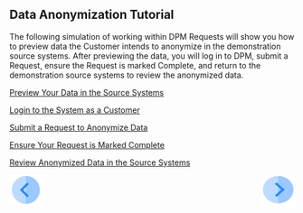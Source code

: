 ## Data Anonymization Tutorial

The following simulation of working within DPM Requests will show you how to preview data the Customer intends to anonymize in the demonstration source systems. After previewing the data, you will log in to DPM, submit a Request, ensure the Request is marked Complete, and return to the demonstration source systems to review the anonymized data.

[Preview Your Data in the Source Systems](03_02_Anonymize_Preview_Your_Data.md)

[Login to the System as a Customer](03_03_Anonymize_Login.md)

[Submit a Request to Anonymize Data](03_04_Anonymize_Submit_a_Request_to_Anonymize.md)

[Ensure Your Request is Marked Complete](03_05_Anonymize_Ensure_Marked_Complete.md)

[Review Anonymized Data in the Source Systems](03_06_Anonymize_Review_Your_Data.md)



[![Previous](../images/Previous.png)](01_Anonymize_Data_Main.md)[<img align="right" width="60" height="54" src="../images/Next.png">](03_02_Anonymize_Preview_Your_Data.md)
